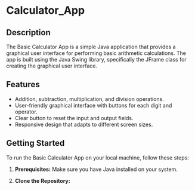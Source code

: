 # Calculator_App


## Description

The Basic Calculator App is a simple Java application that provides a graphical user interface for performing basic arithmetic calculations. The app is built using the Java Swing library, specifically the JFrame class for creating the graphical user interface.

## Features

- Addition, subtraction, multiplication, and division operations.
- User-friendly graphical interface with buttons for each digit and operator.
- Clear button to reset the input and output fields.
- Responsive design that adapts to different screen sizes.

## Getting Started

To run the Basic Calculator App on your local machine, follow these steps:

1. **Prerequisites:** Make sure you have Java installed on your system.

2. **Clone the Repository:** 
